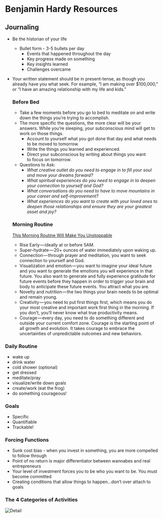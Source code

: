 # Benjamin Hardy Resources

## Journaling

* Be the historian of your life
  * Bullet form - 3-5 bullets per day
    * Events that happened throughout the day
    * Key progress made on something
    * Key insights learned
    * Challenges overcame
* Your written statement should be in present-tense, as though you already have you what seek. For example, “I am making over $100,000,” or “I have an amazing relationship with my life and kids.”



  ### Before Bed
    * Take a few moments before you go to bed to meditate on and write down the things you’re trying to accomplish. 
    * The more specific the questions, the more clear will be your answers. While you’re sleeping, your subconscious mind will get to work on those things. 
      - Account to yourself what you got done that day and what needs to be moved to tomorrow. 
      - Write the things you learned and experienced.
      - Direct your subconscious by writing about things you want to focus on tomorrow.
    * Questions to Ask:
      * *What creative outlet do you need to engage in to fill your soul and move your dreams forward?*
      * *What spiritual experiences do you need to engage in to deepen your connection to yourself and God?*
      * *What conversations do you need to have to move mountains in your career and self-improvement?*
      * *What experiences do you want to create with your loved ones to deepen those relationships and ensure they are your greatest asset and joy?*

  ### Morning Routine
    [This Morning Routine Will Make You Unstoppable](https://benjaminhardy.com/this-morning-routine-will-make-you-unstoppable/)

    * Rise Early — ideally at or before 5AM.
    * Super-hydrate — 20+ ounces of water immediately upon waking up.
    * Connection — through prayer and meditation, you want to seek connection to yourself and God.
    * Visualization and emotion — you want to imagine your ideal future and you want to generate the emotions you will experience in that future. You also want to generate and fully experience gratitude for future events before they happen in order to trigger your brain and body to anticipate these future events. You attract what you are.
    * Novelty and nutrition — the two things your brain needs to be optimal and remain young.
    * Creativity — you need to put first things first, which means you do your most creative and important work first thing in the morning. If you don’t, you’ll never know what true productivity means.
    * Courage — every day, you need to do something different and outside your current comfort zone. Courage is the starting point of all growth and evolution. It takes courage to embrace the uncertainties of unpredictable outcomes and new behaviors.

### Daily Routine
  * wake up
  * drink water
  * cold shower (optional)
  * get dressed
  * meditate/pray
  * visualize/write down goals
  * create/work (eat the frog)
  * do something courageous!

### Goals
  * Specific
  * Quantifiable
  * Trackable!

### Forcing Functions
  * Sunk cost bias - when you invest in something, you are more compelled to follow through
  * Point of no return is major differentiator between wannabes and real entrepreneurs 
  * Your level of investment forces you to be who you want to be. You must become committed
  * Creating conditions that allow things to happen…don’t over attach to goals

### The 4 Categories of Activities
  ![Detail](https://www.dropbox.com/s/ryo8ve5xmuengfg/activities_1.png?dl=0)

  